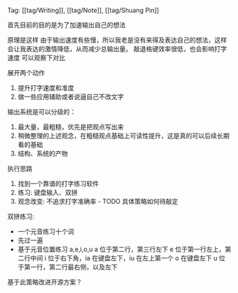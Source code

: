 Tag: [[tag/Writing]], [[tag/Note]], [[tag/Shuang Pin]]

首先目前的目的是为了加速输出自己的想法

原理是这样
由于输出速度有些慢，所以我老是没有来得及表达自己的想法，这样会让我表达的激情降低，从而减少总输出量。
敲退格键效率很低，也会影响打字速度
可以观察下对比

展开两个动作
1. 提升打字速度和准度
2. 做一些应用辅助或者说逼自己不改文字

输出系统是可以分级的：
1. 最大量，最粗糙，优先是把观点写出来
2. 稍微整理的上述观念，在粗糙观点基础上可读性提升，这是真的可以后续长期看的基础
3. 结构、系统的产物

执行思路
1. 找到一个靠谱的打字练习软件
2. 练习: 键盘输入、双拼
3. 观念改变: 不追求打字准确率 - TODO 具体策略如何待敲定

双拼练习:
- 一个元音练习十个词
- 先过一遍
- 基于元音位置练习
    a,e,i,o,u
    a 位于第二行，第三行左下
    e 位于第一行左上，第二行中间
    i 位于右下角，ia 在键盘左下，iu 在左上第一个
    o 在键盘左下
    u 位于第一行，第二行最右侧，以及左下

基于此策略改进开源方案？

